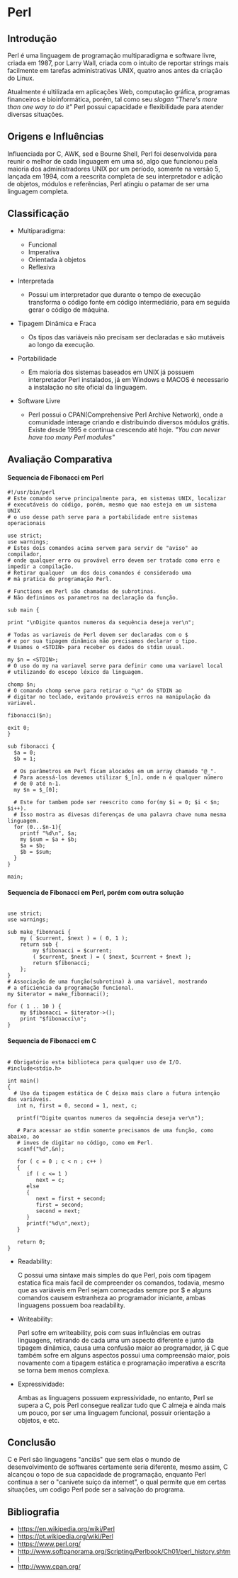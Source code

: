 # Perl

## Introdução
  Perl é uma linguagem de programação multiparadigma e software livre,  criada em 1987, por Larry Wall, criada com o intuito de reportar strings mais facilmente em tarefas administrativas UNIX, quatro anos antes da criação do Linux.

  Atualmente é ultilizada em aplicações Web, computação gráfica, programas financeiros e bioinformática, porém, tal como seu *slogan "There's more than one way to do it"* Perl possui capacidade e flexibilidade para atender diversas situações.
## Origens e Influências
  Influenciada por C, AWK, sed e Bourne Shell, Perl foi desenvolvida para reunir o melhor de cada linguagem em uma só, algo que funcionou pela maioria dos administradores UNIX por um período, somente na versão 5, lançada em 1994, com a reescrita completa de seu interpretador e adição de objetos, módulos e referências, Perl atingiu o patamar de ser uma linguagem completa.
## Classificação
  * Multiparadigma:
    * Funcional
    * Imperativa
    * Orientada à objetos
    * Reflexiva


  * Interpretada
    * Possui um interpretador que durante o tempo de execução transforma o código fonte em código intermediário, para em seguida gerar o código de máquina.


  * Tipagem Dinâmica e Fraca
    * Os tipos das variáveis não precisam ser declaradas e são mutáveis ao longo da execução.


  * Portabilidade
    * Em maioria dos sistemas baseados em UNIX já possuem interpretador Perl instalados, já em Windows e MACOS é necessario a instalação no site oficial da linguagem.


  * Software Livre
    * Perl possui o CPAN(Comprehensive Perl Archive Network), onde a comunidade interage criando e distribuindo diversos módulos grátis. Existe desde 1995 e continua crescendo até hoje. *"You can never have too many Perl modules"*

## Avaliação Comparativa

#### Sequencia de Fibonacci em Perl
```
#!/usr/bin/perl
# Este comando serve principalmente para, em sistemas UNIX, localizar
# executáveis do código, porém, mesmo que nao esteja em um sistema UNIX
# o uso desse path serve para a portabilidade entre sistemas operacionais

use strict;
use warnings;
# Estes dois comandos acima servem para servir de "aviso" ao compilador,
# onde qualquer erro ou provável erro devem ser tratado como erro e impedir a compilação.
# Retirar qualquer  um dos dois comandos é considerado uma
# má pratica de programação Perl.

# Functions em Perl são chamadas de subrotinas.
# Não definimos os parametros na declaração da função.

sub main {

print "\nDigite quantos numeros da sequência deseja ver\n";

# Todas as variaveis de Perl devem ser declaradas com o $
# e por sua tipagem dinâmica não precisamos declarar o tipo.
# Usamos o <STDIN> para receber os dados do stdin usual.

my $n = <STDIN>;
# O uso do my na variavel serve para definir como uma variavel local
# utilizando do escopo léxico da linguagem.

chomp $n;
# O comando chomp serve para retirar o "\n" do STDIN ao
# digitar no teclado, evitando prováveis erros na manipulação da variavel.

fibonacci($n);

exit 0;
}

sub fibonacci {
  $a = 0;
  $b = 1;

  # Os parâmetros em Perl ficam alocados em um array chamado "@_".
  # Para acessá-los devemos utilizar $_[n], onde n é qualquer número
  # de 0 até n-1.
  my $n = $_[0];

  # Este for tambem pode ser reescrito como for(my $i = 0; $i < $n; $i++).
  # Isso mostra as divesas diferenças de uma palavra chave numa mesma linguagem.
  for (0...$n-1){
    printf "%d\n", $a;
    my $sum = $a + $b;
    $a = $b;
    $b = $sum;
  }
}

main;
```
#### Sequencia de Fibonacci em Perl, porém com outra solução
```

use strict;
use warnings;

sub make_fibonnaci {
    my ( $current, $next ) = ( 0, 1 );
    return sub {
        my $fibonacci = $current;
        ( $current, $next ) = ( $next, $current + $next );
        return $fibonacci;
    };
}
# Associação de uma função(subrotina) à uma variável, mostrando
# a eficiencia da programação funcional.
my $iterator = make_fibonnaci();

for ( 1 .. 10 ) {
    my $fibonacci = $iterator->();
    print "$fibonacci\n";
}
```
#### Sequencia de Fibonacci em C
```

# Obrigatório esta biblioteca para qualquer uso de I/O.
#include<stdio.h>

int main()
{
  # Uso da tipagem estática de C deixa mais claro a futura intenção das variáveis.
   int n, first = 0, second = 1, next, c;

   printf("Digite quantos numeros da sequência deseja ver\n");

   # Para acessar ao stdin somente precisamos de uma função, como abaixo, ao
   # inves de digitar no código, como em Perl.
   scanf("%d",&n);

   for ( c = 0 ; c < n ; c++ )
   {
      if ( c <= 1 )
         next = c;
      else
      {
         next = first + second;
         first = second;
         second = next;
      }
      printf("%d\n",next);
   }

   return 0;
}
```

* Readability:

  C possui uma sintaxe mais simples do que Perl, pois com tipagem estatica fica mais facil de compreender os comandos, todavia, mesmo que as variáveis em Perl sejam começadas sempre por $ e alguns comandos causem estranheza ao programador iniciante, ambas linguagens possuem boa readability.

* Writeability:

  Perl sofre em writeability, pois com suas influências em outras linguagens, retirando de cada uma um aspecto diferente e junto da tipagem dinâmica, causa uma confusão maior ao programador, já C que também sofre em alguns aspectos possui uma compreensão maior, pois novamente com a tipagem estática e programação imperativa a escrita se torna bem menos complexa.


* Expressividade:

  Ambas as linguagens possuem expressividade, no entanto, Perl se supera a C, pois Perl consegue realizar tudo que C almeja e ainda mais um pouco, por ser uma linguagem funcional, possuir orientação a objetos, e etc.

## Conclusão

  C e Perl são linguagens "anciãs" que sem elas o mundo de desenvolvimento de softwares certamente seria diferente, mesmo assim, C alcançou o topo de sua capacidade de programação, enquanto Perl continua a ser o "canivete suíço da internet", o qual permite que em certas situações, um codigo Perl pode ser a salvação do programa.


## Bibliografia
  * https://en.wikipedia.org/wiki/Perl
  * https://pt.wikipedia.org/wiki/Perl
  * https://www.perl.org/
  * http://www.softpanorama.org/Scripting/Perlbook/Ch01/perl_history.shtml
  * http://www.cpan.org/
